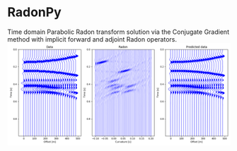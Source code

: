 # RadonPy
Time domain Parabolic Radon transform solution via the Conjugate Gradient method with implicit forward and adjoint Radon operators.
<img src="Figure_1.png"
     alt="Markdown Monster icon"
     style="float: left; margin-right: 10px;" />

